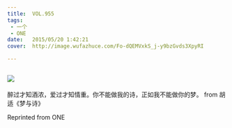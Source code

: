 ```yaml
---
title:	VOL.955
tags:
 - 一个
 - ONE
date:	2015/05/20 1:42:21
cover:	http://image.wufazhuce.com/Fo-dQEMVxkS_j-y9bzGvds3XpyRI

---
```

![](http://image.wufazhuce.com/Fo-dQEMVxkS_j-y9bzGvds3XpyRI)
---

醉过才知酒浓，爱过才知情重。你不能做我的诗，正如我不能做你的梦。 from 胡适《梦与诗》
 
Reprinted from ONE
